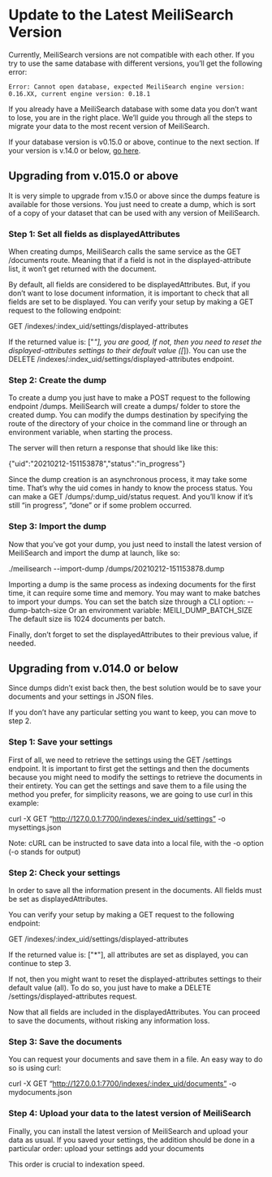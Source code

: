 # Update to the Latest MeiliSearch Version

Currently, MeiliSearch versions are not compatible with each other. If you try to use the same database with different versions, you’ll get the following error:

`Error: Cannot open database, expected MeiliSearch engine version: 0.16.XX, current engine version: 0.18.1`

If you already have a MeiliSearch database with some data you don’t want to lose, you are in the right place. We’ll guide you through all the steps to migrate your data to the most recent version of MeiliSearch.

If your database version is v0.15.0 or above, continue to the next section. If your version is v.14.0 or below, [go here](#upgrading-from-v0140-or-below).


## Upgrading from v.015.0 or above


It is very simple to upgrade from v.15.0 or above since the dumps feature is available for those versions. You just need to create a dump, which is sort of a copy of your dataset that can be used with any version of MeiliSearch.

### Step 1: Set all fields as displayedAttributes

When creating dumps, MeiliSearch calls the same service as the GET /documents route.
Meaning that if a field is not in the displayed-attribute list, it won’t get returned with the document. 

By default, all fields are considered to be displayedAttributes. But, if you don’t want to lose document information, it is important to check that all fields are set to be displayed. You can verify your setup by making a GET request to the following endpoint: 

GET /indexes/:index_uid/settings/displayed-attributes

If the returned value is: ["*"], you are good,
If not, then you need to reset the displayed-attributes settings to their default value ([*]). You can use the DELETE /indexes/:index_uid/settings/displayed-attributes endpoint.

### Step 2: Create the dump

To create a dump you just have to make a POST request to the following endpoint /dumps.
MeiliSearch will create a dumps/ folder to store the created dump. You can modify the dumps destination by specifying the route of the directory of your choice in the command line or through an environment variable, when starting the process. 

The server will then return a response that should like like this:

{"uid":"20210212-151153878","status":"in_progress"}

Since the dump creation is an asynchronous process, it may take some time. That’s why the uid comes in handy to know the process status. 
You can make a GET /dumps/:dump_uid/status request.
And you’ll know if it’s still “in progress”, “done” or if some problem occurred.

### Step 3: Import the dump

Now that you’ve got your dump, you just need to install the latest version of MeiliSearch and import the dump at launch, like so:

./meilisearch --import-dump /dumps/20210212-151153878.dump

Importing a dump is the same process as indexing documents for the first time, it can require some time and memory. You may want to make batches to import your dumps. You can set the batch size through a CLI option: 
--dump-batch-size 
Or an environment variable: MEILI_DUMP_BATCH_SIZE
The default size iis 1024 documents per batch.

Finally, don’t forget to set the displayedAttributes to their previous value, if needed.

## Upgrading from v.014.0 or below

Since dumps didn’t exist back then, the best solution would be to save your documents and your settings in JSON files. 

If you don’t have any particular setting you want to keep, you can move to step 2.

### Step 1: Save your settings

First of all, we need to retrieve the settings using the GET /settings endpoint. It is important to first get the settings and then the documents because you might need to modify the settings to retrieve the documents in their entirety. You can get the settings and save them to a file using the method you prefer, for simplicity reasons, we are going to use curl in this example:

curl -X GET “http://127.0.0.1:7700/indexes/:index_uid/settings” -o mysettings.json 

Note: cURL can be instructed to save data into a local file, with the -o option (-o stands for output)

### Step 2: Check your settings 

In order to save all the information present in the documents. All fields must be set as displayedAttributes. 

You can verify your setup by making a GET request to the following endpoint: 

GET /indexes/:index_uid/settings/displayed-attributes

If the returned value is: ["*"],  all attributes are set as displayed, you can continue to step 3.

If not, then you might want to reset the displayed-attributes settings to their default value (all). To do so, you just have to make a DELETE /settings/displayed-attributes request.

Now that all fields are included in the displayedAttributes. You can proceed to save the documents, without risking any information loss.

### Step 3: Save the documents

You can request your documents and save them in a file. An easy way to do so is using curl:

curl -X GET “http://127.0.0.1:7700/indexes/:index_uid/documents” -o mydocuments.json


### Step 4: Upload your data to the latest version of MeiliSearch

Finally, you can install the latest version of MeiliSearch and upload your data as usual.
If you saved your settings, the addition should be done in a particular order:
upload your settings
add your documents

This order is crucial to indexation speed.
